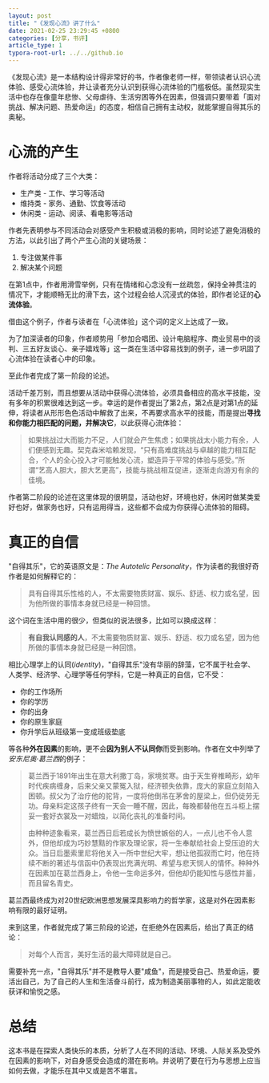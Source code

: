 ```yaml
---
layout: post
title: "《发现心流》讲了什么"
date: 2021-02-25 23:29:45 +0800
categories: [分享，书评]
article_type: 1
typora-root-url: ../../github.io
---
```


《发现心流》是一本结构设计得非常好的书，作者像老师一样，带领读者认识心流体验、感受心流体验，并让读者充分认识到获得心流体验的门槛极低。虽然现实生活中也存在像童年悲惨、父母虐待、生活穷困等外在因素，但强调只要带着「面对挑战、解决问题、热爱命运」的态度，相信自己拥有主动权，就能掌握自得其乐的奥秘。

# 心流的产生

作者将活动分成了三个大类：

- 生产类 - 工作、学习等活动
- 维持类 - 家务、通勤、饮食等活动
- 休闲类 - 运动、阅读、看电影等活动

作者先表明参与不同活动会对感受产生积极或消极的影响，同时论述了避免消极的方法，以此引出了两个产生心流的关键场景：

1. 专注做某件事
2. 解决某个问题

在第1点中，作者用滑雪举例，只有在情绪和心念没有一丝疏忽，保持全神贯注的情况下，才能顺畅无比的滑下去，这个过程会给人沉浸式的体验，即作者论证的**心流体验**。

借由这个例子，作者与读者在「心流体验」这个词的定义上达成了一致。

为了加深读者的印象，作者顺势用「参加合唱团、设计电脑程序、商业贸易中的谈判、三五好友谈心、亲子嬉戏等」这一类在生活中容易找到的例子，进一步巩固了心流体验在读者心中的印象。

至此作者完成了第一阶段的论述。

活动千差万别，而且想要从活动中获得心流体验，必须具备相应的高水平技能，没有多年的积累很难达到这一步。幸运的是作者提出了第2点，第2点是对第1点的延伸，将读者从形形色色活动中解救了出来，不再要求高水平的技能，而是提出**寻找和你能力相匹配的问题，并解决它**，以此获得心流体验：

> 如果挑战过大而能力不足，人们就会产生焦虑；如果挑战太小能力有余，人们便感到无趣。契克森米哈赖发现，“只有高难度挑战与卓越的能力相互配合，个人的全心投入才可能触发心流，塑造异于平常的体验与感受。”所谓“艺高人胆大，胆大艺更高”，技能与挑战相互促进，逐渐走向游刃有余的佳境。

作者第二阶段的论述在这里体现的很明显，活动也好，环境也好，休闲时做某类爱好也好，做家务也好，只有运用得当，这些都不会成为你获得心流体验的阻碍。

# 真正的自信

"自得其乐"，它的英语原文是：*The Autotelic Personality*，作为读者的我很好奇作者是如何解释它的：

> 具有自得其乐性格的人，不太需要物质财富、娱乐、舒适、权力或名望，因为他所做的事情本身就已经是一种回馈。

这个词在生活中用的很少，但类似的说法很多，比如可以换成这样：

> **有自我认同感的人**，不太需要物质财富、娱乐、舒适、权力或名望，因为他所做的事情本身就已经是一种回馈。

相比心理学上的认同(*identity*)，"自得其乐"没有华丽的辞藻，它不属于社会学、人类学、经济学、心理学等任何学科，它是一种真正的自信，它不受：

- 你的工作场所
- 你的学历
- 你的出身
- 你的原生家庭
- 你升学后从班级第一变成班级垫底

等各种**外在因素**的影响，更不会**因为别人不认同你**而受到影响。作者在文中列举了*安东尼奥·葛兰西*的例子：

> 葛兰西于1891年出生在意大利撒丁岛，家境贫寒。由于天生脊椎畸形，幼年时代疾病缠身，后来父亲又蒙冤入狱，经济顿失依靠，庞大的家庭立刻陷入困顿。叔父为了治疗他的驼背，一度将他倒吊在茅舍的屋梁上，但仍徒劳无功。母亲料定这孩子终有一天会一睡不醒，因此，每晚都替他在五斗柜上摆妥一套好衣裳及一对蜡烛，以简化丧礼的准备时间。
>
> 由种种迹象看来，葛兰西日后若成长为愤世嫉俗的人，一点儿也不令人意外，但他却成为巧妙慧黠的作家及理论家，将一生奉献给社会上受压迫的大众。当日后墨索里尼将他关入一所中世纪大牢，想让他孤寂而亡时，他在持续不断的著述与信函中仍表现出充满光明、希望与悲天悯人的情怀。种种外在因素加在葛兰西身上，令他一生命运多舛，但他却仍能知性与感性并蓄，而且留名青史。

葛兰西最终成为对20世纪欧洲思想发展深具影响力的哲学家，这是对外在因素影响有限的最好证明。

来到这里，作者就完成了第三阶段的论述，在拒绝外在因素后，给出了真正的结论：

> 对每个人而言，美好生活的最大障碍就是自己。

需要补充一点，"自得其乐"并不是教导人要"咸鱼"，而是接受自己、热爱命运，要活出自己，为了自己的人生和生活奋斗前行，成为制造美丽事物的人，如此定能收获详和愉悦之感。

# 总结

这本书是在探索人类快乐的本质，分析了人在不同的活动、环境、人际关系及受外在因素的影响下，对自身感受会造成的潜在影响。并说明了要在行为与思想上应当如何去做，才能乐在其中又或是苦不堪言。